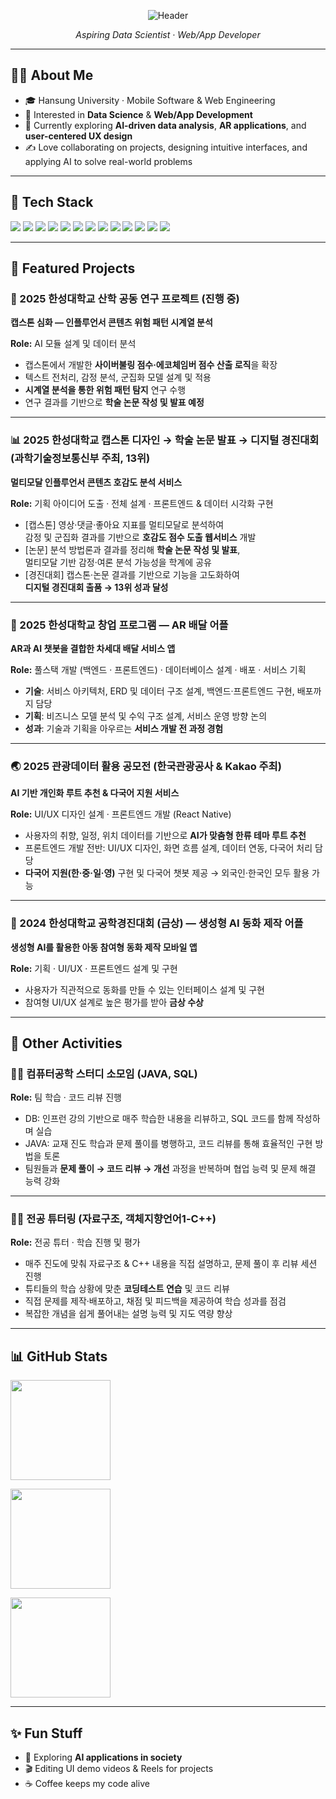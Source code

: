 <p align="center">
  <img
    src="https://capsule-render.vercel.app/api?type=waving&height=200&color=0:7F7FD5,50:86A8E7,100:91EAE4&text=👋 Hi, I'm Juhyun %20Lee&fontAlign=50&fontAlignY=35&fontSize=44&animation=fadeIn"
    alt="Header"
  />
</p>

<p align="center">
  <em>Aspiring Data Scientist · Web/App Developer</em>
</p>

---

## 🧑‍💻 About Me
- 🎓 Hansung University · Mobile Software & Web Engineering
- 🚀 Interested in **Data Science** & **Web/App Development**
- 🌱 Currently exploring **AI-driven data analysis**, **AR applications**, and **user-centered UX design**
- ✍️ Love collaborating on projects, designing intuitive interfaces, and applying AI to solve real-world problems

---

## 🔧 Tech Stack
<p>
  <!-- Language -->
  <img src="https://img.shields.io/badge/Python-3776AB?logo=python&logoColor=white"/>
  <img src="https://img.shields.io/badge/C++-00599C?logo=cplusplus&logoColor=white"/>
  <img src="https://img.shields.io/badge/C-00599C?logo=c&logoColor=white"/>
  <img src="https://img.shields.io/badge/Java-007396?logo=java&logoColor=white"/>
  <img src="https://img.shields.io/badge/HTML5-E34F26?logo=html5&logoColor=white"/>
  <img src="https://img.shields.io/badge/CSS3-1572B6?logo=css3&logoColor=white"/>

  <!-- Data/AI -->
  <img src="https://img.shields.io/badge/TensorFlow-FF6F00?logo=tensorflow&logoColor=white"/>
  <img src="https://img.shields.io/badge/PyTorch-EE4C2C?logo=pytorch&logoColor=white"/>

  <!-- Web/App -->
  <img src="https://img.shields.io/badge/React-61DAFB?logo=react&logoColor=black"/>
  <img src="https://img.shields.io/badge/React Native-61DAFB?logo=react&logoColor=black"/>
  <img src="https://img.shields.io/badge/Spring Boot-6DB33F?logo=springboot&logoColor=white"/>

  <!-- DB & Cloud -->
  <img src="https://img.shields.io/badge/MySQL-4479A1?logo=mysql&logoColor=white"/>
  <img src="https://img.shields.io/badge/AWS-232F3E?logo=amazonaws&logoColor=white"/>
</p>

---

## 📂 Featured Projects

### 🔬 2025 한성대학교 산학 공동 연구 프로젝트 (진행 중)  
**캡스톤 심화 — 인플루언서 콘텐츠 위험 패턴 시계열 분석**

**Role:** AI 모듈 설계 및 데이터 분석  
- 캡스톤에서 개발한 **사이버불링 점수·에코체임버 점수 산출 로직**을 확장  
- 텍스트 전처리, 감정 분석, 군집화 모델 설계 및 적용  
- **시계열 분석을 통한 위험 패턴 탐지** 연구 수행  
- 연구 결과를 기반으로 **학술 논문 작성 및 발표 예정**

___

### 📊 2025 한성대학교 캡스톤 디자인 → 학술 논문 발표 → 디지털 경진대회 (과학기술정보통신부 주최, 13위)  
**멀티모달 인플루언서 콘텐츠 호감도 분석 서비스**

**Role:** 기획 아이디어 도출 · 전체 설계 · 프론트엔드 & 데이터 시각화 구현  
- [캡스톤] 영상·댓글·좋아요 지표를 멀티모달로 분석하여  
  감정 및 군집화 결과를 기반으로 **호감도 점수 도출 웹서비스** 개발  
- [논문] 분석 방법론과 결과를 정리해 **학술 논문 작성 및 발표**,  
  멀티모달 기반 감정·여론 분석 가능성을 학계에 공유  
- [경진대회] 캡스톤·논문 결과를 기반으로 기능을 고도화하여  
  **디지털 경진대회 출품 → 13위 성과 달성**

___

### 🚀 2025 한성대학교 창업 프로그램 — AR 배달 어플  
**AR과 AI 챗봇을 결합한 차세대 배달 서비스 앱**

**Role:** 풀스택 개발 (백엔드 · 프론트엔드) · 데이터베이스 설계 · 배포 · 서비스 기획  
- **기술**: 서비스 아키텍처, ERD 및 데이터 구조 설계, 백엔드·프론트엔드 구현, 배포까지 담당  
- **기획**: 비즈니스 모델 분석 및 수익 구조 설계, 서비스 운영 방향 논의  
- **성과**: 기술과 기획을 아우르는 **서비스 개발 전 과정 경험**

___

### 🌏 2025 관광데이터 활용 공모전 (한국관광공사 & Kakao 주최)  
**AI 기반 개인화 루트 추천 & 다국어 지원 서비스**

**Role:** UI/UX 디자인 설계 · 프론트엔드 개발 (React Native)  
- 사용자의 취향, 일정, 위치 데이터를 기반으로 **AI가 맞춤형 한류 테마 루트 추천**  
- 프론트엔드 개발 전반: UI/UX 디자인, 화면 흐름 설계, 데이터 연동, 다국어 처리 담당  
- **다국어 지원(한·중·일·영)** 구현 및 다국어 챗봇 제공 → 외국인·한국인 모두 활용 가능  

___

### 🏅 2024 한성대학교 공학경진대회 (금상) — 생성형 AI 동화 제작 어플  
**생성형 AI를 활용한 아동 참여형 동화 제작 모바일 앱**

**Role:** 기획 · UI/UX · 프론트엔드 설계 및 구현  
- 사용자가 직관적으로 동화를 만들 수 있는 인터페이스 설계 및 구현  
- 참여형 UI/UX 설계로 높은 평가를 받아 **금상 수상**

---

## 📘 Other Activities

### 👩‍💻 컴퓨터공학 스터디 소모임 (JAVA, SQL)  
**Role:** 팀 학습 · 코드 리뷰 진행  
- DB: 인프런 강의 기반으로 매주 학습한 내용을 리뷰하고, SQL 코드를 함께 작성하며 실습  
- JAVA: 교재 진도 학습과 문제 풀이를 병행하고, 코드 리뷰를 통해 효율적인 구현 방법을 토론  
- 팀원들과 **문제 풀이 → 코드 리뷰 → 개선** 과정을 반복하며 협업 능력 및 문제 해결 능력 강화  

___

### 👩‍🏫 전공 튜터링 (자료구조, 객체지향언어1-C++)  
**Role:** 전공 튜터 · 학습 진행 및 평가  
- 매주 진도에 맞춰 자료구조 & C++ 내용을 직접 설명하고, 문제 풀이 후 리뷰 세션 진행  
- 튜티들의 학습 상황에 맞춘 **코딩테스트 연습** 및 코드 리뷰  
- 직접 문제를 제작·배포하고, 채점 및 피드백을 제공하여 학습 성과를 점검  
- 복잡한 개념을 쉽게 풀어내는 설명 능력 및 지도 역량 향상

---

## 📊 GitHub Stats

<p align="left">
  <!-- 활동 통계 -->
  <img src="https://github-readme-stats.vercel.app/api?username=hana03030&show_icons=true&hide_border=true&theme=radical&hide_rank=true&v=2" height="160" />
</p>

<p align="left">
  <!-- 언어 비율 -->
  <img 
    src="https://github-readme-stats.vercel.app/api/top-langs/?username=hana03030&layout=compact&hide_border=true&v=2" 
    height="160" 
  />

  <!-- 트로피 -->
  <img 
    src="https://github-profile-trophy.vercel.app/?username=hana03030&theme=onedark&no-frame=true&row=1&column=3&title=Commits,PullRequest,Experience&v=2" 
    height="160"
  />
</p>

---

## ✨ Fun Stuff
- 🌈 Exploring **AI applications in society**
- 🎬 Editing UI demo videos & Reels for projects
- ☕ Coffee keeps my code alive
